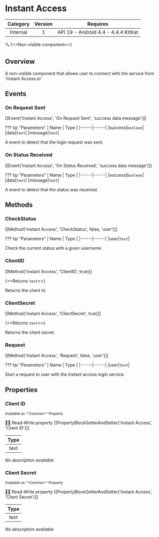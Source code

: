 # Instant Access

| Category | Version | Requires |
|:--------:|:-------:|:--------:|
|Internal|1|API 19 - Android 4.4 - 4.4.4 KitKat|

:mag: {>>Non-visible component<<}

## Overview

A non-visible component that allows user to connect with the service from 'Instant Access.io'

## Events

### On Request Sent

[[Event('Instant Access', 'On Request Sent', 'success data message')]]

??? tip "Parameters"
    | Name | Type |
    |------|------|
    |success|`boolean`|
    |data|`text`|
    |message|`text`|


A event to detect that the login request was sent.

### On Status Received

[[Event('Instant Access', 'On Status Received', 'success data message')]]

??? tip "Parameters"
    | Name | Type |
    |------|------|
    |success|`boolean`|
    |data|`text`|
    |message|`text`|


A event to detect that the status was received.

## Methods

### CheckStatus

[[Method('Instant Access', 'CheckStatus', false, 'user')]]

??? tip "Parameters"
    | Name | Type |
    |------|------|
    |user|`text`|


Check the current status with a given username.

### ClientID

[[Method('Instant Access', 'ClientID', true)]]

{>>Returns `text`<<}

Returns the client id.

### ClientSecret

[[Method('Instant Access', 'ClientSecret', true)]]

{>>Returns `text`<<}

Returns the client secret.

### Request

[[Method('Instant Access', 'Request', false, 'user')]]

??? tip "Parameters"
    | Name | Type |
    |------|------|
    |user|`text`|


Start a request to user with the instant access login service.

## Properties

### Client ID

<small>Available as ^^Common^^ Property</small>

:eyes::pencil: Read-Write property
[[PropertyBlockGetterAndSetter('Instant Access', 'Client ID')]]

| Type |
|:----:|
|text|

_No description available_

### Client Secret

<small>Available as ^^Common^^ Property</small>

:eyes::pencil: Read-Write property
[[PropertyBlockGetterAndSetter('Instant Access', 'Client Secret')]]

| Type |
|:----:|
|text|

_No description available_